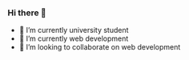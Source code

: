 ### Hi there 👋

- 🔭 I’m currently university student
- 🌱 I’m currently web development
- 👯 I’m looking to collaborate on web development

